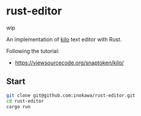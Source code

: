 # rust-editor

wip

An implementation of [kilo](https://github.com/antirez/kilo) text editor with Rust.

Following the tutorial:

- https://viewsourcecode.org/snaptoken/kilo/

## Start

```sh
git clone git@github.com:inokawa/rust-editor.git
cd rust-editor
cargo run
```
